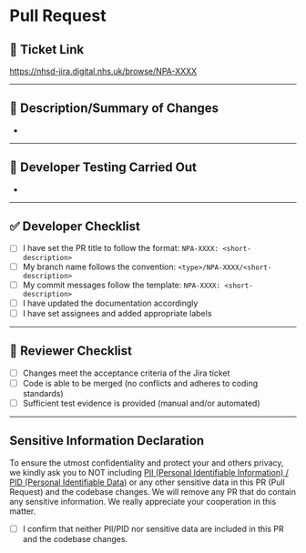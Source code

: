 # Pull Request

## 🧾 Ticket Link

https://nhsd-jira.digital.nhs.uk/browse/NPA-XXXX

---

## 📄 Description/Summary of Changes

<!-- Describe the changes made in this PR. Include the purpose/scope/impact/context of the changes -->

- <!-- Add bullet points for changes made -->

---

## 🧪 Developer Testing Carried Out

<!-- Describe what tests (automated/unit/manual etc.) have been done for the ticket. Include: -->
<!-- - Any tests added/updated -->
<!-- - Evidence that each acceptance criterion from the Jira ticket is met -->

- <!-- Add bullet points for tests done -->

---

## ✅ Developer Checklist

<!-- To be completed by the developer -->

- [ ] I have set the PR title to follow the format: `NPA-XXXX: <short-description>`
- [ ] My branch name follows the convention: `<type>/NPA-XXXX/<short-description>`
- [ ] My commit messages follow the template: `NPA-XXXX: <short-description>`
- [ ] I have updated the documentation accordingly
- [ ] I have set assignees and added appropriate labels

---

## 👀 Reviewer Checklist

<!-- To be completed by the reviewer -->

- [ ] Changes meet the acceptance criteria of the Jira ticket
- [ ] Code is able to be merged (no conflicts and adheres to coding standards)
- [ ] Sufficient test evidence is provided (manual and/or automated)

---

## Sensitive Information Declaration

To ensure the utmost confidentiality and protect your and others privacy, we kindly ask you to NOT including [PII (Personal Identifiable Information) / PID (Personal Identifiable Data)](https://digital.nhs.uk/data-and-information/keeping-data-safe-and-benefitting-the-public) or any other sensitive data in this PR (Pull Request) and the codebase changes. We will remove any PR that do contain any sensitive information. We really appreciate your cooperation in this matter.

- [ ] I confirm that neither PII/PID nor sensitive data are included in this PR and the codebase changes.
